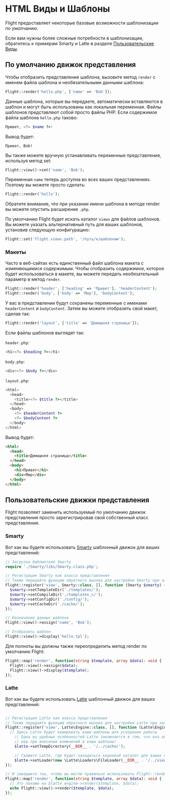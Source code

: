 # HTML Виды и Шаблоны

Flight предоставляет некоторые базовые возможности шаблонизации по умолчанию.

Если вам нужны более сложные потребности в шаблонизации, обратитесь к примерам Smarty и Latte в разделе [Пользовательские Виды](#custom-views).

## По умолчанию движок представления

Чтобы отобразить представление шаблона, вызовите метод `render` с именем файла шаблона и необязательными данными шаблона:

```php
Flight::render('hello.php', ['name' => 'Bob']);
```

Данные шаблона, которые вы передаете, автоматически вставляются в шаблон и могут
быть использованы как локальная переменная. Файлы шаблонов представляют собой просто файлы PHP. Если содержимое файла шаблона `hello.php` таково:

```php
Привет, <?= $name ?>!
```

Вывод будет:

```
Привет, Bob!
```

Вы также можете вручную устанавливать переменные представления, используя метод set:

```php
Flight::view()->set('name', 'Bob');
```

Переменная `name` теперь доступна во всех ваших представлениях. Поэтому вы можете просто сделать:

```php
Flight::render('hello');
```

Обратите внимание, что при указании имени шаблона в методе render вы можете
опустить расширение `.php`.

По умолчанию Flight будет искать каталог `views` для файлов шаблонов. Вы можете
указать альтернативный путь для ваших шаблонов, установив следующую конфигурацию:

```php
Flight::set('flight.views.path', '/путь/к/шаблонам');
```

### Макеты

Часто в веб-сайтах есть единственный файл шаблона макета с изменяющимися
содержимым. Чтобы отобразить содержимое, которое будет использоваться в макете, вы можете передать необязательный параметр в метод `render`.

```php
Flight::render('header', ['heading' => 'Привет'], 'headerContent');
Flight::render('body', ['body' => 'Мир'], 'bodyContent');
```

У вас в представлении будут сохранены переменные с именами `headerContent` и `bodyContent`.
Затем вы можете отобразить свой макет, сделав так:

```php
Flight::render('layout', ['title' => 'Домашняя страница']);
```

Если файлы шаблонов выглядят так:

`header.php`:

```php
<h1><?= $heading ?></h1>
```

`body.php`:

```php
<div><?= $body ?></div>
```

`layout.php`:

```php
<html>
  <head>
    <title><?= $title ?></title>
  </head>
  <body>
    <?= $headerContent ?>
    <?= $bodyContent ?>
  </body>
</html>
```

Вывод будет:
```html
<html>
  <head>
    <title>Домашняя страница</title>
  </head>
  <body>
    <h1>Привет</h1>
    <div>Мир</div>
  </body>
</html>
```

## Пользовательские движки представления

Flight позволяет заменить используемый по умолчанию движок представления просто зарегистрировав свой собственный класс представления.

### Smarty

Вот как вы будете использовать [Smarty](http://www.smarty.net/)
шаблонный движок для ваших представлений:

```php
// Загрузка библиотеки Smarty
require './Smarty/libs/Smarty.class.php';

// Регистрация Smarty как класса представления
// Также передайте функцию обратного вызова для настройки Smarty при загрузке
Flight::register('view', Smarty::class, [], function (Smarty $smarty) {
  $smarty->setTemplateDir('./templates/');
  $smarty->setCompileDir('./templates_c/');
  $smarty->setConfigDir('./config/');
  $smarty->setCacheDir('./cache/');
});

// Назначение данных шаблона
Flight::view()->assign('name', 'Bob');

// Отобразить шаблон
Flight::view()->display('hello.tpl');
```

Для полноты вы должны также переопределить метод render по умолчанию Flight:

```php
Flight::map('render', function(string $template, array $data): void {
  Flight::view()->assign($data);
  Flight::view()->display($template);
});
```

### Latte

Вот как вы будете использовать [Latte](https://latte.nette.org/)
шаблонный движок для ваших представлений:

```php

// Регистрация Latte как класса представления
// Также передайте функцию обратного вызова для настройки Latte при загрузке
Flight::register('view', Latte\Engine::class, [], function (Latte\Engine $latte) {
  // Здесь Latte будет кешировать ваши шаблоны для ускорения работы
	// Одна из удобных особенностей Latte заключается в том, что она автоматически обновляет
	// кеш при внесении изменений в ваши шаблоны!
	$latte->setTempDirectory(__DIR__ . '/../cache/');

	// Скажите Latte, где будет находиться корневой каталог для ваших представлений.
	$latte->setLoader(new \Latte\Loaders\FileLoader(__DIR__ . '/../views/'));
});

// И завершите так, чтобы вы могли правильно использовать Flight::render()
Flight::map('render', function(string $template, array $data): void {
  // Это похоже на $latte_engine->render($template, $data);
  echo Flight::view()->render($template, $data);
});
```